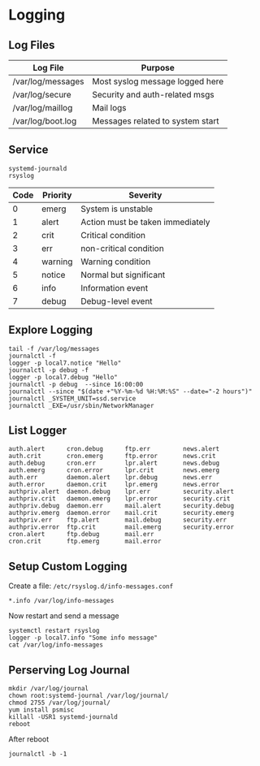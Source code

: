 # Logging

## Log Files

|Log File          |Purpose                         |
|------------------|--------------------------------|
|/var/log/messages |Most syslog message logged here |
|/var/log/secure   |Security and auth-related msgs  |
|/var/log/maillog  |Mail logs                       |
|/var/log/boot.log |Messages related to system start|

## Service

```
systemd-journald
rsyslog
```

|Code|Priority|Severity                            |
|----|--------|------------------------------------|
|0   |emerg   |System is unstable                  |
|1   |alert   |Action must be taken immediately    |
|2   |crit    |Critical condition                  |
|3   |err     |non-critical condition              |
|4   |warning |Warning condition                   |
|5   |notice  |Normal but significant              |
|6   |info    |Information event                   |
|7   |debug   |Debug-level event                   |

## Explore Logging

```
tail -f /var/log/messages
journalctl -f
logger -p local7.notice "Hello"
journalctl -p debug -f
logger -p local7.debug "Hello"
journalctl -p debug  --since 16:00:00
journalctl --since "$(date +"%Y-%m-%d %H:%M:%S" --date="-2 hours")"
journalctl _SYSTEM_UNIT=ssd.service
journalctl _EXE=/usr/sbin/NetworkManager
```


## List Logger

```logger -p (tab)(tab)
auth.alert      cron.debug      ftp.err         news.alert
auth.crit       cron.emerg      ftp.error       news.crit
auth.debug      cron.err        lpr.alert       news.debug
auth.emerg      cron.error      lpr.crit        news.emerg
auth.err        daemon.alert    lpr.debug       news.err
auth.error      daemon.crit     lpr.emerg       news.error
authpriv.alert  daemon.debug    lpr.err         security.alert
authpriv.crit   daemon.emerg    lpr.error       security.crit
authpriv.debug  daemon.err      mail.alert      security.debug
authpriv.emerg  daemon.error    mail.crit       security.emerg
authpriv.err    ftp.alert       mail.debug      security.err
authpriv.error  ftp.crit        mail.emerg      security.error
cron.alert      ftp.debug       mail.err        
cron.crit       ftp.emerg       mail.error 
```



## Setup Custom Logging

Create a file: `/etc/rsyslog.d/info-messages.conf`
```
*.info /var/log/info-messages
```

Now restart and send a message

```
systemctl restart rsyslog
logger -p local7.info "Some info message"
cat /var/log/info-messages
```

## Perserving Log Journal

```
mkdir /var/log/journal
chown root:systemd-journal /var/log/journal/
chmod 2755 /var/log/journal/
yum install psmisc
killall -USR1 systemd-journald
reboot
```

After reboot

```
journalctl -b -1
```


